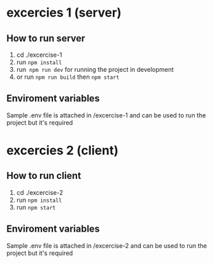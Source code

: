 # excercies 1 (server)
## How to run server
1. cd ./excercise-1
2. run `npm install`
3. run` npm run dev` for running the project in development
4. or run `npm run build` then `npm start `

## Enviroment variables
Sample .env file is attached in /excercise-1 and can be used to run the project but it's required

# excercies 2 (client)
## How to run client

1. cd ./excercise-2
2. run `npm install`
3. run `npm start `

## Enviroment variables
Sample .env file is attached in /excercise-2 and can be used to run the project but it's required



